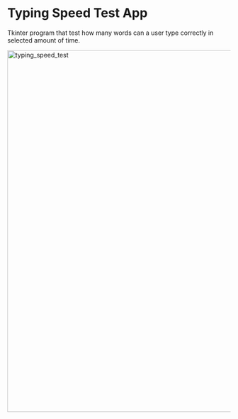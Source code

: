 # Typing Speed Test App
Tkinter program that test how many words can a user type correctly in selected amount of time.

<img width="815" alt="typing_speed_test" src="https://user-images.githubusercontent.com/102183484/196667963-da683296-5906-4ddf-9b3d-92e6e93e5c8a.png">
